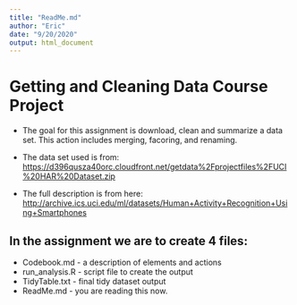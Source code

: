 ```yaml
---
title: "ReadMe.md"
author: "Eric"
date: "9/20/2020"
output: html_document
---
```




# Getting and Cleaning Data Course Project

 * The goal for this assignment is download, clean and summarize a data set. This action includes merging, facoring, and renaming.

 * The data set used is from: https://d396qusza40orc.cloudfront.net/getdata%2Fprojectfiles%2FUCI%20HAR%20Dataset.zip

 * The full description is from here: http://archive.ics.uci.edu/ml/datasets/Human+Activity+Recognition+Using+Smartphones

## In the assignment we are to create 4 files:

 * Codebook.md - a description of elements and actions 
 * run_analysis.R - script file to create the output
 * TidyTable.txt - final tidy dataset output
 * ReadMe.md - you are reading this now.